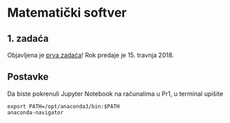 # Matematički softver

## 1. zadaća

Objavljena je [prva zadaća](https://github.com/vedgar/ms/blob/master/1.%20zada%C4%87a.md)!
Rok predaje je 15. travnja 2018.

## Postavke

Da biste pokrenuli Jupyter Notebook na računalima u Pr1, u terminal upišite

    export PATH=/opt/anaconda3/bin:$PATH
    anaconda-navigator
